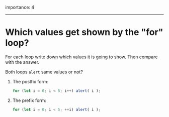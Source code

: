 importance: 4

---

# Which values get shown by the "for" loop?

For each loop write down which values it is going to show. Then compare with the answer.

Both loops `alert` same values or not?

1. The postfix form:

    ```js
    for (let i = 0; i < 5; i++) alert( i );
    ```
2. The prefix form:

    ```js
    for (let i = 0; i < 5; ++i) alert( i );
    ```
